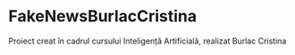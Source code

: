 # FakeNewsBurlacCristina
Proiect creat în cadrul cursului Inteligență Artificială, realizat Burlac Cristina
